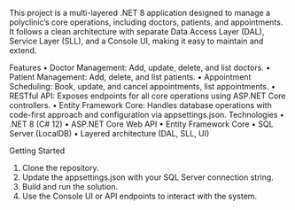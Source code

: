 This project is a multi-layered .NET 8 application designed to manage a polyclinic’s core operations, including doctors, patients, and appointments. 
It follows a clean architecture with separate Data Access Layer (DAL), Service Layer (SLL), and a Console UI, making it easy to maintain and extend.

Features
•	Doctor Management: Add, update, delete, and list doctors.
•	Patient Management: Add, delete, and list patients.
•	Appointment Scheduling: Book, update, and cancel appointments, list appointments.
•	RESTful API: Exposes endpoints for all core operations using ASP.NET Core controllers.
•	Entity Framework Core: Handles database operations with code-first approach and configuration via appsettings.json.
Technologies
•	.NET 8 (C# 12)
•	ASP.NET Core Web API
•	Entity Framework Core
•	SQL Server (LocalDB)
•	Layered architecture (DAL, SLL, UI)

Getting Started
1.	Clone the repository.
2.	Update the appsettings.json with your SQL Server connection string.
3.	Build and run the solution.
4.	Use the Console UI or API endpoints to interact with the system.
